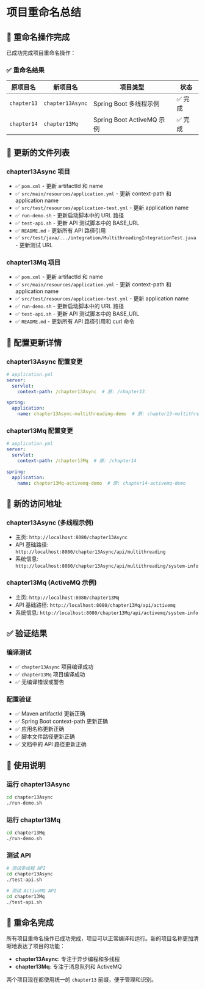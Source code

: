 # 项目重命名总结

## 🎯 重命名操作完成

已成功完成项目重命名操作：

### ✅ **重命名结果**

| 原项目名 | 新项目名 | 项目类型 | 状态 |
|---------|---------|---------|------|
| `chapter13` | `chapter13Async` | Spring Boot 多线程示例 | ✅ 完成 |
| `chapter14` | `chapter13Mq` | Spring Boot ActiveMQ 示例 | ✅ 完成 |

## 📁 **更新的文件列表**

### **chapter13Async 项目**
- ✅ `pom.xml` - 更新 artifactId 和 name
- ✅ `src/main/resources/application.yml` - 更新 context-path 和 application name
- ✅ `src/test/resources/application-test.yml` - 更新 application name
- ✅ `run-demo.sh` - 更新启动脚本中的 URL 路径
- ✅ `test-api.sh` - 更新 API 测试脚本中的 BASE_URL
- ✅ `README.md` - 更新所有 API 路径引用
- ✅ `src/test/java/.../integration/MultithreadingIntegrationTest.java` - 更新测试 URL

### **chapter13Mq 项目**
- ✅ `pom.xml` - 更新 artifactId 和 name
- ✅ `src/main/resources/application.yml` - 更新 context-path 和 application name
- ✅ `src/test/resources/application-test.yml` - 更新 application name
- ✅ `run-demo.sh` - 更新启动脚本中的 URL 路径
- ✅ `test-api.sh` - 更新 API 测试脚本中的 BASE_URL
- ✅ `README.md` - 更新所有 API 路径引用和 curl 命令

## 🔧 **配置更新详情**

### **chapter13Async 配置变更**
```yaml
# application.yml
server:
  servlet:
    context-path: /chapter13Async  # 原: /chapter13

spring:
  application:
    name: chapter13Async-multithreading-demo  # 原: chapter13-multithreading-demo
```

### **chapter13Mq 配置变更**
```yaml
# application.yml
server:
  servlet:
    context-path: /chapter13Mq  # 原: /chapter14

spring:
  application:
    name: chapter13Mq-activemq-demo  # 原: chapter14-activemq-demo
```

## 🚀 **新的访问地址**

### **chapter13Async (多线程示例)**
- 主页: `http://localhost:8080/chapter13Async`
- API 基础路径: `http://localhost:8080/chapter13Async/api/multithreading`
- 系统信息: `http://localhost:8080/chapter13Async/api/multithreading/system-info`

### **chapter13Mq (ActiveMQ 示例)**
- 主页: `http://localhost:8080/chapter13Mq`
- API 基础路径: `http://localhost:8080/chapter13Mq/api/activemq`
- 系统信息: `http://localhost:8080/chapter13Mq/api/activemq/system-info`

## ✅ **验证结果**

### **编译测试**
- ✅ `chapter13Async` 项目编译成功
- ✅ `chapter13Mq` 项目编译成功
- ✅ 无编译错误或警告

### **配置验证**
- ✅ Maven artifactId 更新正确
- ✅ Spring Boot context-path 更新正确
- ✅ 应用名称更新正确
- ✅ 脚本文件路径更新正确
- ✅ 文档中的 API 路径更新正确

## 📝 **使用说明**

### **运行 chapter13Async**
```bash
cd chapter13Async
./run-demo.sh
```

### **运行 chapter13Mq**
```bash
cd chapter13Mq
./run-demo.sh
```

### **测试 API**
```bash
# 测试多线程 API
cd chapter13Async
./test-api.sh

# 测试 ActiveMQ API
cd chapter13Mq
./test-api.sh
```

## 🎉 **重命名完成**

所有项目重命名操作已成功完成，项目可以正常编译和运行。新的项目名称更加清晰地表达了项目的功能：

- **chapter13Async**: 专注于异步编程和多线程
- **chapter13Mq**: 专注于消息队列和 ActiveMQ

两个项目现在都使用统一的 `chapter13` 前缀，便于管理和识别。
